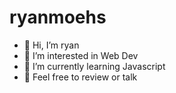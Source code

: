 # ryanmoehs
- 👋 Hi, I’m ryan
- 👀 I’m interested in Web Dev
- 🌱 I’m currently learning Javascript
- 💞️ Feel free to review or talk

<!---
ryanmoehs/ryanmoehs is a ✨ special ✨ repository because its `README.md` (this file) appears on your GitHub profile.
You can click the Preview link to take a look at your changes.
--->
